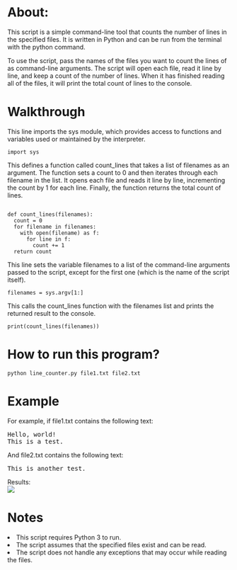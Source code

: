 # About:
This script is a simple command-line tool that counts the number of lines in the specified files. It is written in Python and can be run from the terminal with the python command.

To use the script, pass the names of the files you want to count the lines of as command-line arguments. The script will open each file, read it line by line, and keep a count of the number of lines. When it has finished reading all of the files, it will print the total count of lines to the console.
# Walkthrough
This line imports the sys module, which provides access to functions and variables used or maintained by the interpreter.
<pre>
<code>import sys </code></pre>

This defines a function called count_lines that takes a list of filenames as an argument. The function sets a count to 0 and then iterates through each filename in the list. It opens each file and reads it line by line, incrementing the count by 1 for each line. Finally, the function returns the total count of lines.
<pre><code>
def count_lines(filenames):
  count = 0
  for filename in filenames:
    with open(filename) as f:
      for line in f:
        count += 1
  return count
</code></pre>
This line sets the variable filenames to a list of the command-line arguments passed to the script, except for the first one (which is the name of the script itself).
<pre><code>filenames = sys.argv[1:]</code></pre>
This calls the count_lines function with the filenames list and prints the returned result to the console.
<pre>
<code>print(count_lines(filenames))</code>
</pre>

# How to run this program?
<pre><code>python line_counter.py file1.txt file2.txt</code>
</pre>

# Example
For example, if file1.txt contains the following text:
<pre>
Hello, world!
This is a test.
</pre>
And file2.txt contains the following text:
<pre>
This is another test.
</pre>
Results:<br>
<img src="https://media.discordapp.net/attachments/930566500643905556/1059863387875573860/image.png"/>
# Notes
<li>This script requires Python 3 to run.</li>
<li>The script assumes that the specified files exist and can be read.</li>
<li>The script does not handle any exceptions that may occur while reading the files.</li>
